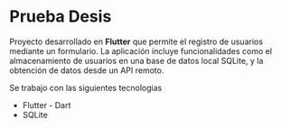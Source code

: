 # Prueba Desis

Proyecto desarrollado en **Flutter** que permite el registro de usuarios mediante un formulario. La aplicación incluye funcionalidades como el almacenamiento de usuarios en una base de datos local SQLite, y la obtención de datos desde un API remoto.

Se trabajo con las siguientes tecnologias
* Flutter - Dart
* SQLite